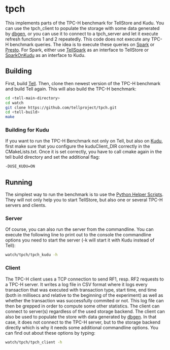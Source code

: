 # tpch
This implements parts of the TPC-H benchmark for TellStore and Kudu. You can use the tpch_client to populate the storage with some data generated by [dbgen](http://www.tpc.org/TPC_Documents_Current_Versions/download_programs/tools-download-request.asp?BM=TPC-H), or you can use it to connect to a tpch_server and let it execute refresh functions 1 and 2 repeatedly. This code does not execute any TPC-H benchmark queries. The idea is to execute these queries on [Spark](https://github.com/tellproject/SparkBenchmarks) or [Presto](https://github.com/tellproject/presto). For Spark, either use [TellSpark](https://github.com/tellproject/TellSpark) as an interface to TellStore or [SparkOnKudu](https://github.com/renato2099/SparkOnKudu) as an interface to Kudu.

## Building
First, build [Tell](https://github.com/tellproject/tell). Then, clone then newest version of the TPC-H benchmark and build Tell again. This will also build the TPC-H benchmark:

```bash
cd <tell-main-directory>
cd watch
git clone https://github.com/tellproject/tpch.git
cd <tell-build>
make
```

### Building for Kudu
If you want to run the TPC-H Benchmark not only on Tell, but also on [Kudu](http://getkudu.io), first make sure that you configure the kuduClient_DIR correctly in the CMakeLists.txt. Once it is set correctly, you have to call cmake again in the tell build directory and set the additional flag:

```bash
-DUSE_KUDU=ON
```

## Running
The simplest way to run the benchmark is to use the [Python Helper Scripts](https://github.com/tellproject/helper_scripts). They will not only help you to start TellStore, but also one or several TPC-H servers and clients.

### Server
Of course, you can also run the server from the commandline. You can execute the following line to print out to the console the commandline options you need to start the server (-k will start it with Kudu instead of Tell):

```bash
watch/tpch/tpch_kudu -h
```

### Client
The TPC-H client uses a TCP connection to send RF1, resp. RF2 requests to a TPC-H server. It writes a log file in CSV format where it logs every transaction that was executed with transaction type, start time, end time (both in millisecs and relative to the beginning of the experiment) as well as whether the transaction was successfully commited or not. This log file can then be grepped in order to compute some other statistics. The client can connect to server(s) regardless of the used storage backend. The client can also be used to populate the store with data generated by [dbgen](http://www.tpc.org/TPC_Documents_Current_Versions/download_programs/tools-download-request.asp?BM=TPC-H). In that case, it does not connect to the TPC-H server, but to the storage backend directly which is why it needs some additional commandline options. You can find out about these options by typing:

```bash
watch/tpch/tpch_client -h
```
